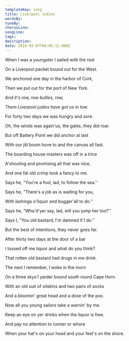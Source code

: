 ```yaml
---
templateKey: song
title: Liverpool Judies  
wordsBy:
tuneBy:
chorusLine:
songLine:
tags:
description:
date: 2019-03-07T08:05:12.000Z
---
```

When I was a youngster I sailed with the rest

On a Liverpool packet bound out for the West.

We anchored one day in the harbor of Cork,

Then we put out for the port of New York.

*And it\'s row, row bullies, row,*

*Them Liverpool judies have got us in tow.*

For forty two days we was hungry and sore.

Oh, the winds was again\'us, the gales, they did roar.

But off Battery Point we did anchor at last

With our jib\'boom hove to and the canvas all fast.

The boarding house masters was off in a trice

A\'shouting and promising all that was nice,

And one fat old crimp took a fancy to me.

Says he, "You\'re a fool, lad, to follow the sea.\'\'

Says he, "There\'s a job as is waiting for you,

With lashings o\'liquor and bugger\'all to do.\'\'

Says he, "Wha\'d\'yer say, lad, will you jump her too?\'\'

Says I, "You old bastard, I\'m damned if I do.\'\'

But the best of intentions, they never goes far.

After thirty two days at the door of a bar

I tossed off me liquor and what do you think?

That rotten old bastard had drugs in me drink.

The next I remember, I woke in the morn

On a three skys\'l yarder bound south round Cape Horn.

With an old suit of oilskins and two pairs of socks

And a bloomin\' great head and a dose of the pox.

Now all you young sailors take a warnin\' by me.

Keep an eye on yer drinks when the liquor is free.

And pay no attention to runner or whore

When your hat\'s on your head and your feet\'s on the shore.
